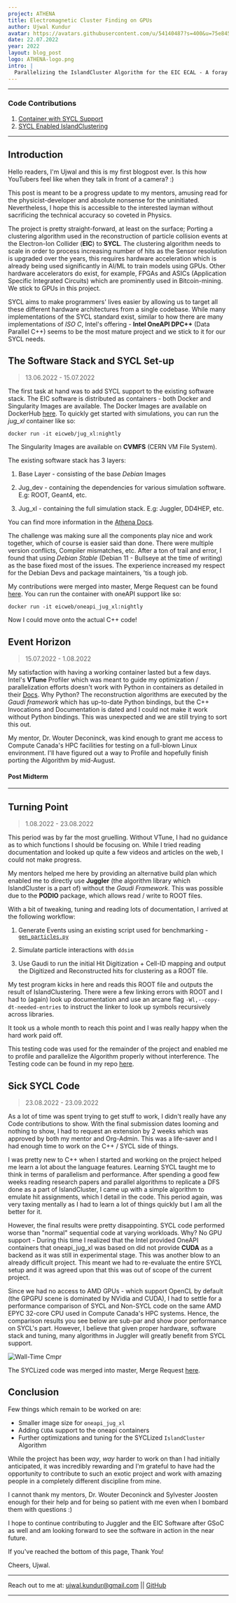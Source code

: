 ```yaml
---
project: ATHENA
title: Electromagnetic Cluster Finding on GPUs
author: Ujwal Kundur
avatar: https://avatars.githubusercontent.com/u/54140487?s=400&u=75e8458ece81adfb9b12bca1aaaa2aa23f4c6b1a&v=4
date: 22.07.2022
year: 2022
layout: blog_post
logo: ATHENA-logo.png
intro: |
  Parallelizing the IslandCluster Algorithm for the EIC ECAL - A foray into HPC and Hardware Accelerators.
---
```


---

### Code Contributions

1. [Container with SYCL Support](https://eicweb.phy.anl.gov/containers/eic_container/-/merge_requests/306)
2. [SYCL Enabled IslandClustering](https://eicweb.phy.anl.gov/EIC/juggler/-/merge_requests/469)

---

## Introduction

Hello readers, I'm Ujwal and this is my first blogpost ever. Is this how
YouTubers feel like when they talk in front of a camera? :)

This post is meant to be a progress update to my mentors, amusing read for the
physicist-developer and absolute nonsense for the uninitiated. Nevertheless, I
hope this is accessible to the interested layman without sacrificing the
technical accuracy so coveted in Physics.

The project is pretty straight-forward, at least on the surface; Porting a
clustering algorithm used in the reconstruction of particle collision events at
the Electron-Ion Collider (**EIC**) to **SYCL**. The clustering algorithm needs
to scale in order to process increasing number of hits as the Sensor resolution
is upgraded over the years, this requires hardware acceleration which is already
being used significantly in AI/ML to train models using GPUs. Other hardware
accelerators do exist, for example, FPGAs and ASICs (Application Specific
Integrated Circuits) which are prominently used in Bitcoin-mining. We stick to
GPUs in this project.

SYCL aims to make programmers' lives easier by allowing us to target all these
different hardware architectures from a single codebase. While many
implementations of the SYCL standard exist, similar to how there are many
implementations of _ISO C_, Intel's offering - **Intel OneAPI DPC++** (Data
Parallel C++) seems to be the most mature project and we stick to it for our
SYCL needs.

## The Software Stack and SYCL Set-up

> 13.06.2022 - 15.07.2022

The first task at hand was to add SYCL support to the existing software stack.
The EIC software is distributed as containers - both Docker and Singularity
Images are available. The Docker Images are available on DockerHub
[here](https://hub.docker.com/u/eicweb). To quickly get started with
simulations, you can run the _jug_xl_ container like so:

`docker run -it eicweb/jug_xl:nightly`

The Singularity Images are available on **CVMFS** (CERN VM File System).

The existing software stack has 3 layers:

1. Base Layer - consisting of the base _Debian_ Images

2. Jug_dev - containing the dependencies for various simulation software. E.g:
   ROOT, Geant4, etc.

3. Jug_xl - containing the full simulation stack. E.g: Juggler, DD4HEP, etc.

You can find more information in the
[Athena Docs](https://doc.athena-eic.org/en/latest/overview/containers.html).

The challenge was making sure all the components play nice and work together,
which of course is easier said than done. There were multiple version conflicts,
Compiler mismatches, etc. After a ton of trail and error, I found that using
_Debian Stable_ (Debian 11 - Bullseye at the time of writing) as the base fixed
most of the issues. The experience increased my respect for the Debian Devs and
package maintainers, 'tis a tough job.

My contributions were merged into master, Merge Request can be found
[here](https://eicweb.phy.anl.gov/containers/eic_container/-/merge_requests/306).
You can run the container with oneAPI support like so:

`docker run -it eicweb/oneapi_jug_xl:nightly`

Now I could move onto the actual C++ code!

## Event Horizon

> 15.07.2022 - 1.08.2022

My satisfaction with having a working container lasted but a few days. Intel's
**VTune** Profiler which was meant to guide my optimization / parallelization
efforts doesn't work with Python in containers as detailed in their
[Docs](https://www.intel.com/content/www/us/en/develop/documentation/vtune-cookbook/top/configuration-recipes/profiling-in-docker-container.html).
Why Python? The reconstruction algorithms are executed by the _Gaudi framework_
which has up-to-date Python bindings, but the C++ Invocations and Documentation
is dated and I could not make it work without Python bindings. This was
unexpected and we are still trying to sort this out.

My mentor, Dr. Wouter Deconinck, was kind enough to grant me access to Compute
Canada's HPC facilities for testing on a full-blown Linux environment. I'll have
figured out a way to Profile and hopefully finish porting the Algorithm by
mid-August.

#### Post Midterm

---

## Turning Point

> 1.08.2022 - 23.08.2022

This period was by far the most gruelling. Without VTune, I had no guidance as
to which functions I should be focusing on. While I tried reading documentation
and looked up quite a few videos and articles on the web, I could not make
progress.

My mentors helped me here by providing an alternative build plan which enabled
me to directly use **Juggler** (the algorithm library which IslandCluster is a
part of) without the _Gaudi Framework_. This was possible due to the **PODIO**
package, which allows read / write to ROOT files.

With a bit of tweaking, tuning and reading lots of documentation, I arrived at
the following workflow:

1. Generate Events using an existing script used for benchmarking -
   [`gen_particles.py`](https://eicweb.phy.anl.gov/EIC/benchmarks/reconstruction_benchmarks/-/blob/master/benchmarks/clustering/scripts/gen_particles.py)

2. Simulate particle interactions with `ddsim`

3. Use Gaudi to run the initial Hit Digitization + Cell-ID mapping and output
   the Digitized and Reconstructed hits for clustering as a ROOT file.

My test program kicks in here and reads this ROOT file and outputs the result of
IslandClustering. There were a few linking errors with ROOT and I had to (again)
look up documentation and use an arcane flag `-Wl,--copy-dt-needed-entries` to
instruct the linker to look up symbols recursively across libraries.

It took us a whole month to reach this point and I was really happy when the
hard work paid off.

This testing code was used for the remainder of the project and enabled me to
profile and parallelize the Algorithm properly without interference. The Testing
code can be found in my repo
[here](https://github.com/Ajax-Light/GSoC-cernhsf-final).

## Sick SYCL Code

> 23.08.2022 - 23.09.2022

As a lot of time was spent trying to get stuff to work, I didn't really have any
Code contributions to show. With the final submission dates looming and nothing
to show, I had to request an extension by 2 weeks which was approved by both my
mentor and Org-Admin. This was a life-saver and I had enough time to work on the
C++ / SYCL side of things.

I was pretty new to C++ when I started and working on the project helped me
learn a lot about the language features. Learning SYCL taught me to think in
terms of parallelism and performance. After spending a good few weeks reading
research papers and parallel algorithms to replicate a DFS done as a part of
IslandCluster, I came up with a simple algorithm to emulate hit assignments,
which I detail in the code. This period again, was very taxing mentally as I had
to learn a lot of things quickly but I am all the better for it.

However, the final results were pretty disappointing. SYCL code performed worse
than "normal" sequential code at varying workloads. Why? No GPU support - During
this time I realized that the Intel provided OneAPI containers that
oneapi_jug_xl was based on did not provide **CUDA** as a backend as it was still
in experimental stage. This was another blow to an already difficult project.
This meant we had to re-evaluate the entire SYCL setup and it was agreed upon
that this was out of scope of the current project.

Since we had no access to AMD GPUs - which support OpenCL by default (the GPGPU
scene is dominated by NVidia and CUDA), I had to settle for a performance
comparison of SYCL and Non-SYCL code on the same AMD EPYC 32-core CPU used in
Compute Canada's HPC systems. Hence, the comparison results you see below are
sub-par and show poor performance on SYCL's part. However, I believe that given
proper hardware, software stack and tuning, many algorithms in Juggler will
greatly benefit from SYCL support.

![Wall-Time Cmpr](https://github.com/Ajax-Light/GSoC-cernhsf-final/raw/master/reports/WallTime-compare.png)

The SYCLized code was merged into master, Merge Request
[here](https://eicweb.phy.anl.gov/EIC/juggler/-/merge_requests/469).

## Conclusion

Few things which remain to be worked on are:

- Smaller image size for `oneapi_jug_xl`
- Adding `CUDA` support to the oneapi containers
- Further optimizations and tuning for the SYCLized `IslandCluster` Algorithm

While the project has been _way_, _way_ harder to work on than I had initially
anticipated, it was incredibly rewarding and I'm grateful to have had the
opportunity to contribute to such an exotic project and work with amazing people
in a completely different discipline from mine.

I cannot thank my mentors, Dr. Wouter Deconinck and Sylvester Joosten enough for
their help and for being so patient with me even when I bombard them with
questions :)

I hope to continue contributing to Juggler and the EIC Software after GSoC as
well and am looking forward to see the software in action in the near future.

If you've reached the bottom of this page, Thank You!

Cheers, Ujwal.

---

Reach out to me at: ujwal.kundur@gmail.com \|\|
[GitHub](https://github.com/Ajax-Light)

---
